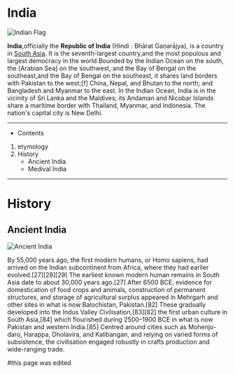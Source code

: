 # India

![Indian Flag](/media/images/flag.png)

**India**,officially the **Republic of India** (Hindi : Bhārat Gaṇarājya), is a country in [South Asia](https://en.wikipedia.org/wiki/South_Asia). It is the seventh-largest country,and the most populous and largest democracy in the world.Bounded by the Indian Ocean on the south, the [Arabian Sea] on the southwest, and the Bay of Bengal on the southeast,and the Bay of Bengal on the southeast, it shares land borders with Pakistan to the west;[f] China, Nepal, and Bhutan to the north; and Bangladesh and Myanmar to the east. In the Indian Ocean, India is in the vicinity of Sri Lanka and the Maldives; its Andaman and Nicobar Islands share a maritime border with Thailand, Myanmar, and Indonesia. The nation's capital city is New Delhi.

___

* Contents

1. etymology
1. History
   - Ancient India
   - Medival India

___

# History

## Ancient India

![Ancient India](/media/images/Ancient_india.jpg)

By 55,000 years ago, the first modern humans, or Homo sapiens, had arrived on the Indian subcontinent from Africa, where they had earlier evolved.[27][28][29] The earliest known modern human remains in South Asia date to about 30,000 years ago.[27] After 6500 BCE, evidence for domestication of food crops and animals, construction of permanent structures, and storage of agricultural surplus appeared in Mehrgarh and other sites in what is now Balochistan, Pakistan.[82] These gradually developed into the Indus Valley Civilisation,[83][82] the first urban culture in South Asia,[84] which flourished during 2500–1900 BCE in what is now Pakistan and western India.[85] Centred around cities such as Mohenjo-daro, Harappa, Dholavira, and Kalibangan, and relying on varied forms of subsistence, the civilisation engaged robustly in crafts production and wide-ranging trade.

#this page was edited


